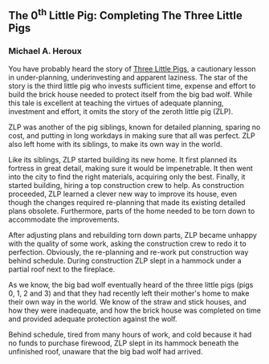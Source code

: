 ## The 0<sup>th</sup> Little Pig: Completing The Three Little Pigs 
### Michael A. Heroux

You have probably heard the story of [Three Little Pigs](https://en.wikipedia.org/wiki/The_Three_Little_Pigs), a cautionary lesson in under-planning, underinvesting and apparent laziness.  The star of the story is the third little pig who invests sufficient time, expense and effort to build the brick house needed to protect itself from the big bad wolf.  While this tale is excellent at teaching the virtues of adequate planning, investment and effort, it omits the story of the zeroth little pig (ZLP).

ZLP was another of the pig siblings, known for detailed planning, sparing no cost, and putting in long workdays in making sure that all was perfect.  ZLP also left home with its siblings, to make its own way in the world.  

Like its siblings, ZLP started building its new home.  It first planned its fortress in great detail, making sure it would be impenetrable. It then went into the city to find the right materials, acquiring only the best.  Finally, it started building, hiring a top construction crew to help.  As construction proceeded, ZLP learned a clever new way to improve its house, even though the changes required re-planning that made its existing detailed plans obsolete.  Furthermore, parts of the home needed to be torn down to accommodate the improvements.  

After adjusting plans and rebuilding torn down parts, ZLP became unhappy with the quality of some work, asking the construction crew to redo it to perfection.  Obviously, the re-planning and re-work put construction way behind schedule.  During construction ZLP slept in a hammock under a partial roof next to the fireplace.

As we know, the big bad wolf eventually heard of the three little pigs (pigs 0, 1, 2 and 3) and that they had recently left their mother's home to make their own way in the world.  We know of the straw and stick houses, and how they were inadequate, and how the brick house was completed on time and provided adequate protection against the wolf. 

Behind schedule, tired from many hours of work, and cold because it had no funds to purchase firewood, ZLP slept in its hammock beneath the unfinished roof, unaware that the big bad wolf had arrived.
